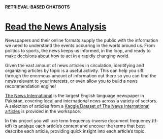 #### RETRIEVAL-BASED CHATBOTS
# [Read the News Analysis](https://www.codecademy.com/paths/build-chatbots-with-python/tracks/retrieval-based-chatbots/modules/language-and-topic-modeling-chatbots/projects/tf-idf-news-analysis)
Newspapers and their online formats supply the public with the information we need to understand the events occurring in the world around us. From politics to sports, the news keeps us informed, in the loop, and ready to make decisions about how to act in a rapidly changing world.

Given the vast amount of news articles in circulation, identifying and organizing articles by topic is a useful activity. This can help you sift through the enormous amount of information out there so you can find the news relevant to your interests, or even allow you to build a news recommendation engine!

[The News International](https://www.thenews.com.pk) 
is the largest English language newspaper in Pakistan, covering local and international news across a variety of sectors. A selection of articles from a [Kaggle Dataset of The News International articles](https://www.kaggle.com/asad1m9a9h6mood/news-articles)
is provided in the workspace.

In this project you will use term frequency-inverse document frequency (tf-idf) to analyze each article’s content and uncover the terms that best describe each article, providing quick insight into each article’s topic.
